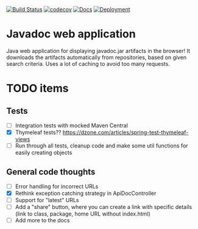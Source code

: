 [![Build Status](https://travis-ci.com/GreenT13/javadoc-web-application.svg?branch=master)](https://travis-ci.com/GreenT13/javadoc-web-application)
[![codecov](https://codecov.io/gh/GreenT13/javadoc-web-application/branch/master/graph/badge.svg)](https://codecov.io/gh/GreenT13/javadoc-web-application)
[![Docs](https://img.shields.io/badge/docs-Github%20Pages-blue)](https://greent13.github.io/javadoc-web-application/)
[![Deployment](https://img.shields.io/badge/deployment-Heroku-brightgreen)](https://javadoc-web-application.herokuapp.com/)

# Javadoc web application
Java web application for displaying javadoc.jar artifacts in the browser! It downloads the artifacts automatically
from repositories, based on given search criteria. Uses a lot of caching to avoid too many requests.

# TODO items

## Tests
- [ ] Integration tests with mocked Maven Central
- [x] Thymeleaf tests?? https://dzone.com/articles/spring-test-thymeleaf-views
- [ ] Run through all tests, cleanup code and make some util functions for easily creating objects

## General code thoughts
- [ ] Error handling for incorrect URLs
- [x] Rethink exception catching strategy in ApiDocController
- [ ] Support for "latest" URLs
- [ ] Add a "share" button, where you can create a link with specific details (link to class, package, home URL without index.html)
- [ ] Add more to the docs

